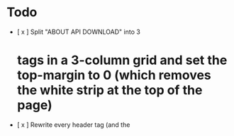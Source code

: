 # Todo
- [ x ] Split "ABOUT API DOWNLOAD" into 3 <h1> tags in a 3-column grid and set the top-margin to 0 (which removes the white strip at the top of the page)
- [ x ] Rewrite every header tag (and the <title> tag) to only capitalize the first letter (except for API, that's fine how it is)
- [ x ] Add vertical padding to the first div there (the one with the logo)
- [ x ] Set the column in that first div to be 30% 70%, and center the logo within its own side
- [ x ] Add horizontal padding to the About and API sections so the text has some space from the edge of the page
- [ x ] Set the color of the <h3> tags I added to the API section to white
- [ x ] Center the logos in the download section and make then a little smaller (but the NPM logo is an okay size since it's shorter than the other two)
- [ x ] Set the <a> tag colors to the light blue color

